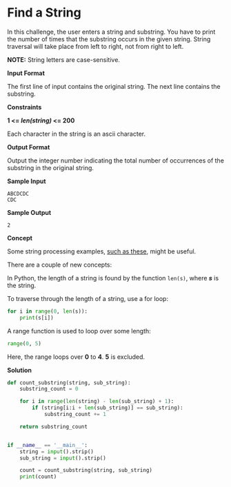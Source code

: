 # Find a String

In this challenge, the user enters a string and substring. You have to print the number of times that the substring occurs in the given string. String traversal will take place from left to right, not from right to left.

__NOTE:__ String letters are case-sensitive.

__Input Format__

The first line of input contains the original string. The next line contains the substring.

__Constraints__

__1 <= _len(string)_ <= 200__

Each character in the string is an ascii character.

__Output Format__

Output the integer number indicating the total number of occurrences of the substring in the original string.

__Sample Input__

```
ABCDCDC
CDC
```

__Sample Output__

```
2
```

__Concept__

Some string processing examples, [such as these](), might be useful.

There are a couple of new concepts:

In Python, the length of a string is found by the function ```len(s)```, where ___s___ is the string.

To traverse through the length of a string, use a for loop:

```python
for i in range(0, len(s)):
    print(s[i])
```

A range function is used to loop over some length:

```python
range(0, 5)
```

Here, the range loops over __0__ to __4__. __5__ is excluded.

__Solution__

```python
def count_substring(string, sub_string):
    substring_count = 0

    for i in range(len(string) - len(sub_string) + 1):
        if (string[i:i + len(sub_string)] == sub_string):
            substring_count += 1

    return substring_count


if __name__ == '__main__':
    string = input().strip()
    sub_string = input().strip()

    count = count_substring(string, sub_string)
    print(count)
```
 